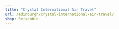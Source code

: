 ```yaml
---
title: "Crystal International Air Travel"
url: /edinburgh/crystal-international-air-travel/
shop: Reisebüro
---
```

